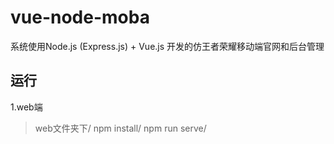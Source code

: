 # vue-node-moba
系统使用Node.js (Express.js) + Vue.js 开发的仿王者荣耀移动端官网和后台管理
## 运行
1.web端
  >web文件夹下/
  >npm install/
  >npm run serve/
